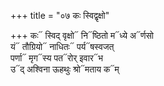 +++
title = "०७ कः स्विद्वृक्षो"

+++
कः᳓ स्विद् वृक्षो᳓ नि᳓ष्ठितो म᳓ध्ये अ᳓र्णसो  
यं᳓ तौग्रियो᳓ नाधितः᳓ पर्य᳓षस्वजत्  
पर्णा᳓ मृग᳓स्य पत᳓रोर् इवार᳓भ  
उ᳓द् अश्विना ऊहथुः श्रो᳓मताय क᳓म्